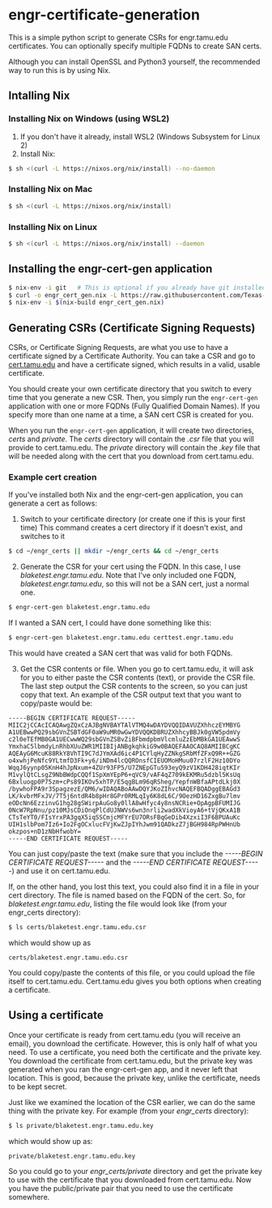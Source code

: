 # engr-certificate-generation

This is a simple python script to generate CSRs for engr.tamu.edu
certificates. You can optionally specify multiple FQDNs to create SAN certs.

Although you can install OpenSSL and Python3 yourself, the recommended way to
run this is by using Nix.

## Intalling Nix

### Installing Nix on Windows (using WSL2)
1. If you don't have it already, install WSL2 (Windows Subsystem for Linux 2)
2. Install Nix:
```bash
$ sh <(curl -L https://nixos.org/nix/install) --no-daemon
```

### Installing Nix on Mac
```bash
$ sh <(curl -L https://nixos.org/nix/install)
```

### Installing Nix on Linux
```bash
$ sh <(curl -L https://nixos.org/nix/install) --daemon
```

## Installing the engr-cert-gen application

```bash
$ nix-env -i git   # This is optional if you already have git installed
$ curl -o engr_cert_gen.nix -L https://raw.githubusercontent.com/Texas-A-M-College-of-Engineering/engr-certificate-generation/main/engr_cert_gen.nix
$ nix-env -i $(nix-build engr_cert_gen.nix)
```

## Generating CSRs (Certificate Signing Requests)
CSRs, or Certificate Signing Requests, are what you use to have a certificate signed by a Certificate Authority.
You can take a CSR and go to [cert.tamu.edu](https://cert.tamu.edu) and have a certificate signed, which results
in a valid, usable certificate.

You should create your own certificate directory that you switch to every time that you generate a new CSR.
Then, you simply run the `engr-cert-gen` application with one or more FQDNs (Fully Qualified Domain Names).
If you specify more than one name at a time, a SAN cert CSR is created for you.

When you run the `engr-cert-gen` application, it will create two directories, *certs* and *private*. The *certs* 
directory will contain the *.csr* file that you will provide to cert.tamu.edu. The *private* directory will contain
the *.key* file that will be needed along with the cert that you download from cert.tamu.edu.

### Example cert creation
If you've installed both Nix and the engr-cert-gen application, you can generate a cert as follows:

1. Switch to your certificate directory (or create one if this is your first time)
This command creates a cert directory if it doesn't exist, and switches to it
```bash
$ cd ~/engr_certs || mkdir ~/engr_certs && cd ~/engr_certs
```
2. Generate the CSR for your cert using the FQDN. In this case, I use *blaketest.engr.tamu.edu*. Note that I've
only included one FQDN, *blaketest.engr.tamu.edu*, so this will not be a SAN cert, just a normal one.
```bash
$ engr-cert-gen blaketest.engr.tamu.edu
```
If I wanted a SAN cert, I could have done something like this:
```bash
$ engr-cert-gen blaketest.engr.tamu.edu certtest.engr.tamu.edu
```
This would have created a SAN cert that was valid for both FQDNs.

3. Get the CSR contents or file. When you go to cert.tamu.edu, it will ask for you to either paste the CSR
contents (text), or provide the CSR file. The last step output the CSR contents to the screen, so you can
just copy that text. An example of the CSR output text that you want to copy/paste would be:

```
-----BEGIN CERTIFICATE REQUEST-----
MIIC2jCCAcICAQAwgZQxCzAJBgNVBAYTAlVTMQ4wDAYDVQQIDAVUZXhhczEYMBYG
A1UEBwwPQ29sbGVnZSBTdGF0aW9uMR0wGwYDVQQKDBRUZXhhcyBBJk0gVW5pdmVy
c2l0eTEfMB0GA1UECwwWQ29sbGVnZSBvZiBFbmdpbmVlcmluZzEbMBkGA1UEAwwS
YmxhaC5lbmdyLnRhbXUuZWR1MIIBIjANBgkqhkiG9w0BAQEFAAOCAQ8AMIIBCgKC
AQEAyG6McuK88RkY8VhTI9C7dJYmXAd6ic4P1CYlqHyZZNkgSRbMfZFxQ9R++GZG
o4xwhjPeNfc9YLtmfD3Fk+y6/iNDm4lcQQROnsfCIEUOMoHMuu07rzlF2Hz10DYo
WqqJ6yynp05KnH4hJpNxum+4ZUr93FP5/U7ZNEpGTu593eyQ9zV1KDH428iqtKIr
M1vylQtCLsgZ9NbBWdpCQQf1SpXmYEpP6+qVC9/vAF4qZ709kEKMRu5dzbl5KsUq
6Bxluogp0P75zm+cPs89IKOv5xhTP/E5qgBLm96qRSheg/YepfnWBfaAPtdLkj0X
/bywhoFPA9r3SpagzezE/QM6/wIDAQABoAAwDQYJKoZIhvcNAQEFBQADggEBAGd3
LK/kvbrMFxJV/7T5j6ntdR4b8pHr8GPr0RMLqIy6K8dL6C/9OezHD16ZxgBu7lmv
eODcNn6EzzinvG1hg28gSWirpAuGo8y0llA8wHfyc4y8nsNCRie+OpAgpBFUMIJG
0NcW7RpNnu/pz10MJsCDiOnqPlCdUJNWVs6wn3nrli2wadXkVioyA6+tVjQKxA1B
CTsTeYT0/FIsYrxPA3gqX5iqSSCmjcMFYrEU7ORsFBqGeDib4XzxiI3F6BPUAuKc
UIH1slbPom7Iz6+Io2FgOCxlucFVjKwZJpIYhJwm91QADkzZ7jBGH984RpPWHnUb
okzpos+nD1zNbHfwobY=
-----END CERTIFICATE REQUEST-----
```

You can just copy/paste the text (make sure that you include the *-----BEGIN CERTIFICATE REQUEST-----* and
the *-----END CERTIFICATE REQUEST-----*) and use it on cert.tamu.edu.

If, on the other hand, you lost this text, you could also find it in a file in your cert directory. The file is named
based on the FQDN of the cert. So, for *blaketest.engr.tamu.edu*, listing the file would look like (from your engr_certs
directory):
```bash
$ ls certs/blaketest.engr.tamu.edu.csr
```
which would show up as
```
certs/blaketest.engr.tamu.edu.csr
```

You could copy/paste the contents of this file, or you could upload the file itself to cert.tamu.edu. Cert.tamu.edu
gives you both options when creating a certificate.

## Using a certificate
Once your certificate is ready from cert.tamu.edu (you will receive an email), you download the certificate. However,
this is only half of what you need. To use a certificate, you need both the certificate and the private key. You
download the certificate from cert.tamu.edu, but the private key was generated when you ran the engr-cert-gen app, and 
it never left that location. This is good, because the private key, unlike the certificate, needs to be kept secret.

Just like we examined the location of the CSR earlier, we can do the same thing with the private key. For example (from
your *engr_certs* directory):
```bash
$ ls private/blaketest.engr.tamu.edu.key
```

which would show up as:
``` 
private/blaketest.engr.tamu.edu.key
```

So you could go to your *engr_certs/private* directory and get the private key to use with the certificate that you
downloaded from cert.tamu.edu. Now you have the public/private pair that you need to use the certificate somewhere.
